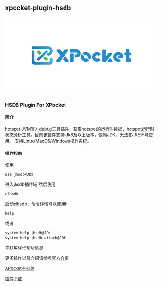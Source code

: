 ## xpocket-plugin-hsdb
![XPocket](resourse/xpocket.jpg)

### HSDB Plugin For XPocket
#### 简介
hotspot JVM官方debug工具插件，获取hotspot的运行时数据，hotspot运行时状态分析工具。目前该插件支持jdk8及以上版本，依赖JDK，无法在JRE环境使用。
支持Linux/MacOS/Windows操作系统。

#### 操作指南
使用
``` shell
use jhsdb@JDK
```
进入jhsdb插件域
然后使用
``` shell
clhsdb
```
启动clhsdb，命令详情可以使用h
``` shell
help
```
或者
``` shell
system.help jhsdb@JDK
system.help jhsdb.attach@JDK
```
来获取详细帮助信息

更多操作以及介绍请参考[官方介绍](https://docs.oracle.com/javase/jp/8/docs/serviceabilityagent/sun/jvm/hotspot/HSDB.html)

[XPocket主框架](https://github.com/perfma/xpocket)

[插件下载](https://plugin.xpocket.perfma.com/plugin/54)